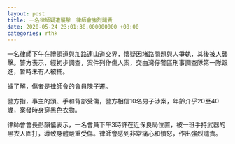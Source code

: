 ```yaml
---
layout: post
title: 一名律師疑遭襲擊　律師會強烈譴責
date: 2020-05-24 23:01:38.000000000 +08:00
categories: rthk
---
```


一名律師下午在禮頓道與加路連山道交界，懷疑因堵路問題與人爭執，其後被人襲擊。警方表示，經初步調查，案件列作傷人案，交由灣仔警區刑事調查隊第一隊跟進，暫時未有人被捕。

據了解，傷者是律師會的會員陳子遷。

警方指，事主的頭、手和背部受傷，警方相信10名男子涉案，年齡介乎20至40歲，案發時身穿黑色衣物。

律師會會長彭韻僖表示，一名會員下午3時許在近保良局位置，被一班手持武器的黑衣人圍打，導致身體嚴重受傷。律師會感到非常痛心和憤怒，作出強烈譴責。
